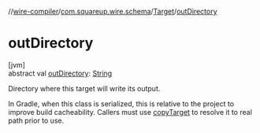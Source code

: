 //[wire-compiler](../../../index.md)/[com.squareup.wire.schema](../index.md)/[Target](index.md)/[outDirectory](out-directory.md)

# outDirectory

[jvm]\
abstract val [outDirectory](out-directory.md): [String](https://kotlinlang.org/api/latest/jvm/stdlib/kotlin/-string/index.html)

Directory where this target will write its output.

In Gradle, when this class is serialized, this is relative to the project to improve build cacheability. Callers must use [copyTarget](copy-target.md) to resolve it to real path prior to use.
